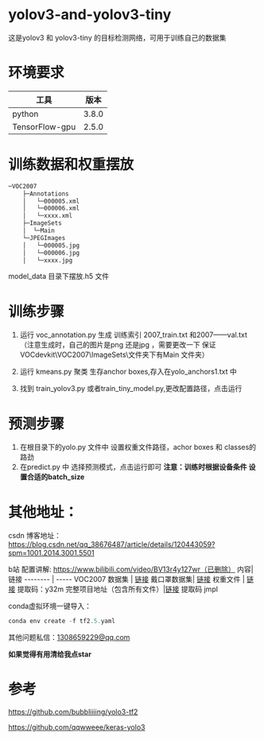 # yolov3-and-yolov3-tiny
这是yolov3 和 yolov3-tiny 的目标检测网络，可用于训练自己的数据集

# 环境要求
工具   | 版本
-------- | -----
python  | 3.8.0
TensorFlow-gpu  | 2.5.0

# 训练数据和权重摆放
```bash
─VOC2007
    ├─Annotations
    │	└─000005.xml
    │	└─000006.xml
    │	└─xxxx.xml	
    ├─ImageSets
    │  └─Main
    └─JPEGImages
    │	└─000005.jpg
    │	└─000006.jpg
    │	└─xxxx.jpg
```
model_data 目录下摆放.h5 文件

# 训练步骤
 1. 运行 voc_annotation.py 生成 训练索引 2007_train.txt 和2007——val.txt （注意生成时，自己的图片是png 还是jpg ，需要更改一下 保证 VOCdevkit\VOC2007\ImageSets\文件夹下有Main 文件夹）

2. 运行 kmeans.py 聚类 生存anchor boxes,存入在yolo_anchors1.txt 中
3. 找到 train_yolov3.py 或者train_tiny_model.py,更改配置路径，点击运行

# 预测步骤
1. 在根目录下的yolo.py 文件中 设置权重文件路径，achor boxes 和 classes的路劲
2. 在predict.py 中 选择预测模式，点击运行即可
**注意：训练时根据设备条件 设置合适的batch_size**
# 其他地址：
csdn 博客地址： https://blog.csdn.net/qq_38676487/article/details/120443059?spm=1001.2014.3001.5501

b站 配置讲解: https://www.bilibili.com/video/BV13r4y127wr（已删除）
内容| 链接
-------- | -----
VOC2007 数据集 | [链接](https://www.kaggle.com/yihaoyang/voc2007)
戴口罩数据集| [链接](https://www.kaggle.com/andrewmvd/face-mask-detection?select=images)
权重文件  | [链接](https://pan.baidu.com/s/1Oc6wEXIIoLJKxekHQb9qyg) 提取码：y32m
完整项目地址（包含所有文件）|[链接](https://pan.baidu.com/s/1MmXLlsGxmIOxw_blcT6LMA)  提取码  jmpl

conda虚拟环境一键导入：

```javascript
conda env create -f tf2.5.yaml
```
其他问题私信：1308659229@qq.com

**如果觉得有用清给我点star**

# 参考
https://github.com/bubbliiiing/yolo3-tf2


https://github.com/qqwweee/keras-yolo3
